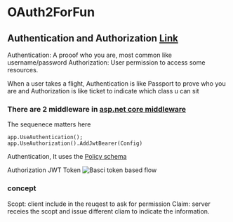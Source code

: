 # OAuth2ForFun



## Authentication and Authorization [Link](https://www.okta.com/identity-101/authentication-vs-authorization/)
Authentication: A prooof who you are, most common like username/password
Authorization: User permission to access some resources. 

When a user takes a flight, Authentication is like Passport to prove who you are and Authorization is like ticket to indicate which class u can sit


### There are 2 middleware in [asp.net core middleware](https://docs.microsoft.com/en-us/aspnet/core/fundamentals/middleware/?view=aspnetcore-6.0)
The sequenece matters here
```
app.UseAuthentication();
app.UseAuthorization().AddJwtBearer(Config)
```

Authentication,
It uses the [Policy schema](https://docs.microsoft.com/en-us/aspnet/core/security/authentication/policyschemes?view=aspnetcore-6.0)


Authorization
JWT Token 
![Basci token based flow](https://user-images.githubusercontent.com/5093598/140633499-5addcedc-144a-4ae4-9d96-7b1919ff9921.png)




### concept
Scopt: client include in the reuqest to ask for permission
Claim: server receies the scopt and issue different cliam to indicate the information. 
